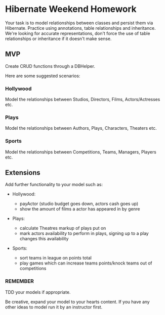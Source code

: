 # Hibernate Weekend Homework

Your task is to model relationships between classes and persist them via Hibernate.  Practice using annotations, table relationships and inheritance.  
We're looking for accurate representations, don't force the use of table relationships or inheritance if it doesn't make sense.

## MVP
Create CRUD functions through a DBHelper.

Here are some suggested scenarios:

### Hollywood
Model the relationships between Studios, Directors, Films, Actors/Actresses etc.


### Plays
Model the relationships between Authors, Plays, Characters, Theaters etc.


### Sports
Model the relationships between Competitions, Teams, Managers, Players etc.


## Extensions

Add further functionality to your model such as:
- Hollywood:
  - payActor (studio budget goes down, actors cash goes up)
  - show the amount of films a actor has appeared in by genre

- Plays:
  - calculate Theatres markup of plays put on
  - mark actors availability to perform in plays, signing up to a play changes this availability

- Sports:
  - sort teams in league on points total
  - play games which can increase teams points/knock teams out of competitions


### REMEMBER

TDD your models if appropriate.

Be creative, expand your model to your hearts content.  If you have any other ideas to model run it by an instructor first.
